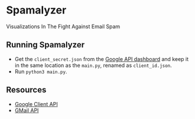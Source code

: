 # Spamalyzer
Visualizations In The Fight Against Email Spam


## Running Spamalyzer

- Get the `client_secret.json` from the [Google API dashboard](https://console.developers.google.com/apis/credentials?folder=&organizationId=) and keep it in the same location as the `main.py`, renamed as `client_id.json`.
- Run `python3 main.py`.

## Resources

- [Google Client API](https://developers.google.com/api-client-library/python/guide/batch)
- [GMail API](https://developers.google.com/resources/api-libraries/documentation/gmail/v1/python/latest/)